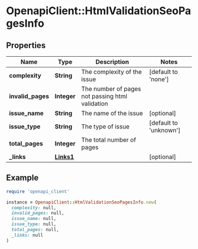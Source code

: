 # OpenapiClient::HtmlValidationSeoPagesInfo

## Properties

| Name | Type | Description | Notes |
| ---- | ---- | ----------- | ----- |
| **complexity** | **String** | The complexity of the issue | [default to &#39;none&#39;] |
| **invalid_pages** | **Integer** | The number of pages not passing html validation |  |
| **issue_name** | **String** | The name of the issue | [optional] |
| **issue_type** | **String** | The type of issue | [default to &#39;unknown&#39;] |
| **total_pages** | **Integer** | The total number of pages |  |
| **_links** | [**Links1**](Links1.md) |  | [optional] |

## Example

```ruby
require 'openapi_client'

instance = OpenapiClient::HtmlValidationSeoPagesInfo.new(
  complexity: null,
  invalid_pages: null,
  issue_name: null,
  issue_type: null,
  total_pages: null,
  _links: null
)
```

